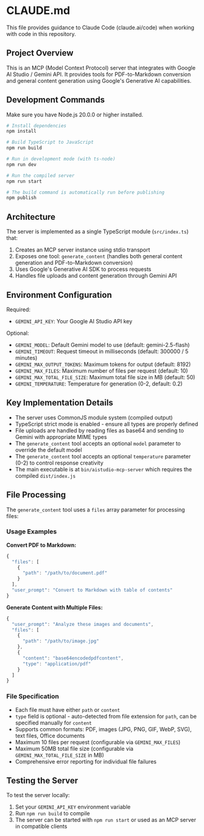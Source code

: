 # CLAUDE.md

This file provides guidance to Claude Code (claude.ai/code) when working with code in this repository.

## Project Overview

This is an MCP (Model Context Protocol) server that integrates with Google AI Studio / Gemini API. It provides tools for PDF-to-Markdown conversion and general content generation using Google's Generative AI capabilities.

## Development Commands

Make sure you have Node.js 20.0.0 or higher installed.

```bash
# Install dependencies
npm install

# Build TypeScript to JavaScript
npm run build

# Run in development mode (with ts-node)
npm run dev

# Run the compiled server
npm run start

# The build command is automatically run before publishing
npm publish
```

## Architecture

The server is implemented as a single TypeScript module (`src/index.ts`) that:
1. Creates an MCP server instance using stdio transport
2. Exposes one tool: `generate_content` (handles both general content generation and PDF-to-Markdown conversion)
3. Uses Google's Generative AI SDK to process requests
4. Handles file uploads and content generation through Gemini API

## Environment Configuration

Required:
- `GEMINI_API_KEY`: Your Google AI Studio API key

Optional:
- `GEMINI_MODEL`: Default Gemini model to use (default: gemini-2.5-flash)
- `GEMINI_TIMEOUT`: Request timeout in milliseconds (default: 300000 / 5 minutes)
- `GEMINI_MAX_OUTPUT_TOKENS`: Maximum tokens for output (default: 8192)
- `GEMINI_MAX_FILES`: Maximum number of files per request (default: 10)
- `GEMINI_MAX_TOTAL_FILE_SIZE`: Maximum total file size in MB (default: 50)
- `GEMINI_TEMPERATURE`: Temperature for generation (0-2, default: 0.2)

## Key Implementation Details

- The server uses CommonJS module system (compiled output)
- TypeScript strict mode is enabled - ensure all types are properly defined
- File uploads are handled by reading files as base64 and sending to Gemini with appropriate MIME types
- The `generate_content` tool accepts an optional `model` parameter to override the default model
- The `generate_content` tool accepts an optional `temperature` parameter (0-2) to control response creativity
- The main executable is at `bin/aistudio-mcp-server` which requires the compiled `dist/index.js`

## File Processing

The `generate_content` tool uses a `files` array parameter for processing files:

### Usage Examples

**Convert PDF to Markdown:**
```javascript
{
  "files": [
    {
      "path": "/path/to/document.pdf"
    }
  ],
  "user_prompt": "Convert to Markdown with table of contents"
}
```

**Generate Content with Multiple Files:**
```javascript
{
  "user_prompt": "Analyze these images and documents",
  "files": [
    {
      "path": "/path/to/image.jpg"
    },
    {
      "content": "base64encodedpdfcontent",
      "type": "application/pdf"
    }
  ]
}
```

### File Specification
- Each file must have either `path` or `content`
- `type` field is optional - auto-detected from file extension for `path`, can be specified manually for `content`
- Supports common formats: PDF, images (JPG, PNG, GIF, WebP, SVG), text files, Office documents
- Maximum 10 files per request (configurable via `GEMINI_MAX_FILES`)
- Maximum 50MB total file size (configurable via `GEMINI_MAX_TOTAL_FILE_SIZE` in MB)
- Comprehensive error reporting for individual file failures

## Testing the Server

To test the server locally:
1. Set your `GEMINI_API_KEY` environment variable
2. Run `npm run build` to compile
3. The server can be started with `npm run start` or used as an MCP server in compatible clients